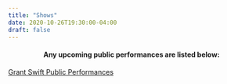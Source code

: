```yaml
---
title: "Shows"
date: 2020-10-26T19:30:00-04:00
draft: false
---
```


<h4>
  <center>
Any upcoming public performances are listed below:
  </center>
</h4>

<a href="https://www.songkick.com/artists/10135888" class="songkick-widget" data-theme="light" data-track-button="on" data-detect-style="true" data-background-color="transparent" data-locale="en">Grant Swift Public Performances</a>
<script src="//widget.songkick.com/10135888/widget.js"></script>
